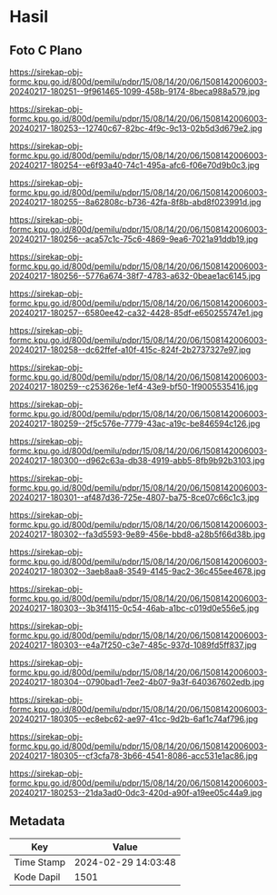 # Hasil

## Foto C Plano

https://sirekap-obj-formc.kpu.go.id/800d/pemilu/pdpr/15/08/14/20/06/1508142006003-20240217-180251--9f961465-1099-458b-9174-8beca988a579.jpg

https://sirekap-obj-formc.kpu.go.id/800d/pemilu/pdpr/15/08/14/20/06/1508142006003-20240217-180253--12740c67-82bc-4f9c-9c13-02b5d3d679e2.jpg

https://sirekap-obj-formc.kpu.go.id/800d/pemilu/pdpr/15/08/14/20/06/1508142006003-20240217-180254--e6f93a40-74c1-495a-afc6-f06e70d9b0c3.jpg

https://sirekap-obj-formc.kpu.go.id/800d/pemilu/pdpr/15/08/14/20/06/1508142006003-20240217-180255--8a62808c-b736-42fa-8f8b-abd8f023991d.jpg

https://sirekap-obj-formc.kpu.go.id/800d/pemilu/pdpr/15/08/14/20/06/1508142006003-20240217-180256--aca57c1c-75c6-4869-9ea6-7021a91ddb19.jpg

https://sirekap-obj-formc.kpu.go.id/800d/pemilu/pdpr/15/08/14/20/06/1508142006003-20240217-180256--5776a674-38f7-4783-a632-0beae1ac6145.jpg

https://sirekap-obj-formc.kpu.go.id/800d/pemilu/pdpr/15/08/14/20/06/1508142006003-20240217-180257--6580ee42-ca32-4428-85df-e650255747e1.jpg

https://sirekap-obj-formc.kpu.go.id/800d/pemilu/pdpr/15/08/14/20/06/1508142006003-20240217-180258--dc62ffef-a10f-415c-824f-2b2737327e97.jpg

https://sirekap-obj-formc.kpu.go.id/800d/pemilu/pdpr/15/08/14/20/06/1508142006003-20240217-180259--c253626e-1ef4-43e9-bf50-1f9005535416.jpg

https://sirekap-obj-formc.kpu.go.id/800d/pemilu/pdpr/15/08/14/20/06/1508142006003-20240217-180259--2f5c576e-7779-43ac-a19c-be846594c126.jpg

https://sirekap-obj-formc.kpu.go.id/800d/pemilu/pdpr/15/08/14/20/06/1508142006003-20240217-180300--d962c63a-db38-4919-abb5-8fb9b92b3103.jpg

https://sirekap-obj-formc.kpu.go.id/800d/pemilu/pdpr/15/08/14/20/06/1508142006003-20240217-180301--af487d36-725e-4807-ba75-8ce07c66c1c3.jpg

https://sirekap-obj-formc.kpu.go.id/800d/pemilu/pdpr/15/08/14/20/06/1508142006003-20240217-180302--fa3d5593-9e89-456e-bbd8-a28b5f66d38b.jpg

https://sirekap-obj-formc.kpu.go.id/800d/pemilu/pdpr/15/08/14/20/06/1508142006003-20240217-180302--3aeb8aa8-3549-4145-9ac2-36c455ee4678.jpg

https://sirekap-obj-formc.kpu.go.id/800d/pemilu/pdpr/15/08/14/20/06/1508142006003-20240217-180303--3b3f4115-0c54-46ab-a1bc-c019d0e556e5.jpg

https://sirekap-obj-formc.kpu.go.id/800d/pemilu/pdpr/15/08/14/20/06/1508142006003-20240217-180303--e4a7f250-c3e7-485c-937d-1089fd5ff837.jpg

https://sirekap-obj-formc.kpu.go.id/800d/pemilu/pdpr/15/08/14/20/06/1508142006003-20240217-180304--0790bad1-7ee2-4b07-9a3f-640367602edb.jpg

https://sirekap-obj-formc.kpu.go.id/800d/pemilu/pdpr/15/08/14/20/06/1508142006003-20240217-180305--ec8ebc62-ae97-41cc-9d2b-6af1c74af796.jpg

https://sirekap-obj-formc.kpu.go.id/800d/pemilu/pdpr/15/08/14/20/06/1508142006003-20240217-180305--cf3cfa78-3b66-4541-8086-acc531e1ac86.jpg

https://sirekap-obj-formc.kpu.go.id/800d/pemilu/pdpr/15/08/14/20/06/1508142006003-20240217-180253--21da3ad0-0dc3-420d-a90f-a19ee05c44a9.jpg


## Metadata

| Key        | Value               |
| ---------- | ------------------- |
| Time Stamp | 2024-02-29 14:03:48 |
| Kode Dapil | 1501                |



